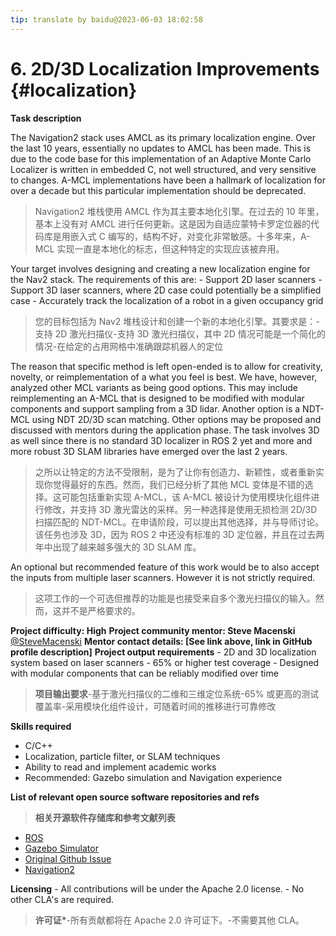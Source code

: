```yaml
---
tip: translate by baidu@2023-06-03 18:02:58
---
```


# 6. 2D/3D Localization Improvements {#localization}

**Task description**

The Navigation2 stack uses AMCL as its primary localization engine. Over the last 10 years, essentially no updates to AMCL has been made. This is due to the code base for this implementation of an Adaptive Monte Carlo Localizer is written in embedded C, not well structured, and very sensitive to changes. A-MCL implementations have been a hallmark of localization for over a decade but this particular implementation should be deprecated.

> Navigation2 堆栈使用 AMCL 作为其主要本地化引擎。在过去的 10 年里，基本上没有对 AMCL 进行任何更新。这是因为自适应蒙特卡罗定位器的代码库是用嵌入式 C 编写的，结构不好，对变化非常敏感。十多年来，A-MCL 实现一直是本地化的标志，但这种特定的实现应该被弃用。

Your target involves designing and creating a new localization engine for the Nav2 stack. The requirements of this are: - Support 2D laser scanners - Support 3D laser scanners, where 2D case could potentially be a simplified case - Accurately track the localization of a robot in a given occupancy grid

> 您的目标包括为 Nav2 堆栈设计和创建一个新的本地化引擎。其要求是：-支持 2D 激光扫描仪-支持 3D 激光扫描仪，其中 2D 情况可能是一个简化的情况-在给定的占用网格中准确跟踪机器人的定位

The reason that specific method is left open-ended is to allow for creativity, novelty, or reimplementation of a what you feel is best. We have, however, analyzed other MCL variants as being good options. This may include reimplementing an A-MCL that is designed to be modified with modular components and support sampling from a 3D lidar. Another option is a NDT-MCL using NDT 2D/3D scan matching. Other options may be proposed and discussed with mentors during the application phase. The task involves 3D as well since there is no standard 3D localizer in ROS 2 yet and more and more robust 3D SLAM libraries have emerged over the last 2 years.

> 之所以让特定的方法不受限制，是为了让你有创造力、新颖性，或者重新实现你觉得最好的东西。然而，我们已经分析了其他 MCL 变体是不错的选择。这可能包括重新实现 A-MCL，该 A-MCL 被设计为使用模块化组件进行修改，并支持 3D 激光雷达的采样。另一种选择是使用无损检测 2D/3D 扫描匹配的 NDT-MCL。在申请阶段，可以提出其他选择，并与导师讨论。该任务也涉及 3D，因为 ROS 2 中还没有标准的 3D 定位器，并且在过去两年中出现了越来越多强大的 3D SLAM 库。

An optional but recommended feature of this work would be to also accept the inputs from multiple laser scanners. However it is not strictly required.

> 这项工作的一个可选但推荐的功能是也接受来自多个激光扫描仪的输入。然而，这并不是严格要求的。

**Project difficulty: High**
**Project community mentor: Steve Macenski** [\@SteveMacenski](https://github.com/SteveMacenski)
**Mentor contact details: \[See link above, link in GitHub profile description\]**
**Project output requirements** - 2D and 3D localization system based on laser scanners - 65% or higher test coverage - Designed with modular components that can be reliably modified over time

> **项目输出要求**-基于激光扫描仪的二维和三维定位系统-65% 或更高的测试覆盖率-采用模块化组件设计，可随着时间的推移进行可靠修改

**Skills required**

- C/C++
- Localization, particle filter, or SLAM techniques
- Ability to read and implement academic works
- Recommended: Gazebo simulation and Navigation experience

**List of relevant open source software repositories and refs**

> **相关开源软件存储库和参考文献列表**

- [ROS](https://www.ros.org/)
- [Gazebo Simulator](http://gazebosim.org/)
- [Original Github Issue](https://github.com/ros-planning/navigation2/issues/1391)
- [Navigation2](https://navigation.ros.org/)

**Licensing** - All contributions will be under the Apache 2.0 license. - No other CLA\'s are required.

> **许可证\***-所有贡献都将在 Apache 2.0 许可证下。-不需要其他 CLA。
